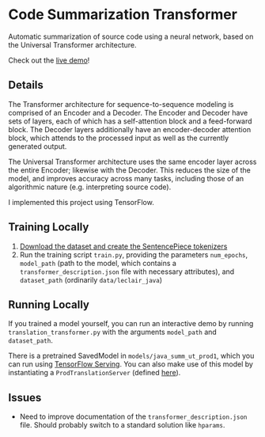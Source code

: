 # Code Summarization Transformer
Automatic summarization of source code using a neural network,
based on the Universal Transformer architecture.

Check out the [live demo](https://nathanielwarner.us/projects/code-completion-demo)!

## Details
The Transformer architecture for sequence-to-sequence modeling is comprised of an Encoder and a Decoder.
The Encoder and Decoder have sets of layers, each of which has a self-attention block and a feed-forward block. 
The Decoder layers additionally have an encoder-decoder attention block, which attends to the processed input as well as the currently generated output.

The Universal Transformer architecture uses the same encoder layer across the entire Encoder; likewise
with the Decoder. This reduces the size of the model, and improves accuracy across many tasks, including
those of an algorithmic nature (e.g. interpreting source code).

I implemented this project using TensorFlow.

## Training Locally
1. [Download the dataset and create the SentencePiece tokenizers](data/leclair_java/README.md)
2. Run the training script `train.py`, providing the parameters `num_epochs`, `model_path` (path to the model, which contains a `transformer_description.json` file with necessary attributes), and `dataset_path` (ordinarily `data/leclair_java`)

## Running Locally
If you trained a model yourself, you can run an interactive demo by running `translation_transformer.py` with the arguments `model_path` and `dataset_path`.

There is a pretrained SavedModel in `models/java_summ_ut_prod1`, which you can run using [TensorFlow Serving](https://www.tensorflow.org/tfx/tutorials/serving/rest_simple#start_running_tensorflow_serving). You can also make use of this model by instantiating a `ProdTranslationServer` (defined [here](https://github.com/nathanielwarner/code_summarization_transformer/blob/master/main.py)).

## Issues
- Need to improve documentation of the `transformer_description.json` file. Should probably switch to a standard solution like `hparams`.

